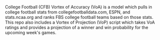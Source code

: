 College Football (CFB) Vortex of Accuracy (VoA) is a model which pulls in college football stats from collegefootballdata.com, ESPN, and stats.ncaa.org and ranks FBS college football teams based on those stats. This repo also includes a Vortex of Projection (VoP) script which takes VoA ratings and provides a projection of a winner and win probability for the upcoming week's games.